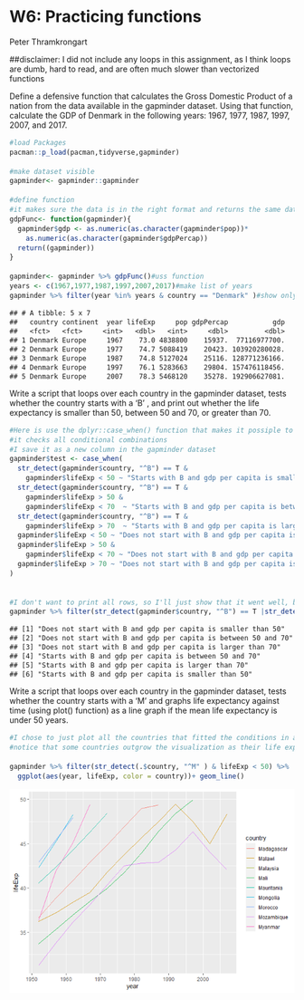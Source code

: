 W6: Practicing functions
================
Peter Thramkrongart

\#\#disclaimer: I did not include any loops in this assignment, as I
think loops are dumb, hard to read, and are often much slower than
vectorized functions

Define a defensive function that calculates the Gross Domestic Product
of a nation from the data available in the gapminder dataset. Using that
function, calculate the GDP of Denmark in the following years: 1967,
1977, 1987, 1997, 2007, and 2017.

``` r
#load Packages
pacman::p_load(pacman,tidyverse,gapminder)

#make dataset visible
gapminder<- gapminder::gapminder

#define function
#it makes sure the data is in the right format and returns the same dataframe with with a new column called "gdp"
gdpFunc<- function(gapminder){
  gapminder$gdp <- as.numeric(as.character(gapminder$pop))*
    as.numeric(as.character(gapminder$gdpPercap))
  return((gapminder))
}

gapminder<- gapminder %>% gdpFunc()#uss function
years <- c(1967,1977,1987,1997,2007,2017)#make list of years
gapminder %>% filter(year %in% years & country == "Denmark" )#show only the relevant examples
```

    ## # A tibble: 5 x 7
    ##   country continent  year lifeExp     pop gdpPercap           gdp
    ##   <fct>   <fct>     <int>   <dbl>   <int>     <dbl>         <dbl>
    ## 1 Denmark Europe     1967    73.0 4838800    15937.  77116977700.
    ## 2 Denmark Europe     1977    74.7 5088419    20423. 103920280028.
    ## 3 Denmark Europe     1987    74.8 5127024    25116. 128771236166.
    ## 4 Denmark Europe     1997    76.1 5283663    29804. 157476118456.
    ## 5 Denmark Europe     2007    78.3 5468120    35278. 192906627081.

Write a script that loops over each country in the gapminder dataset,
tests whether the country starts with a ‘B’ , and print out whether the
life expectancy is smaller than 50, between 50 and 70, or greater than
70.

``` r
#Here is use the dplyr::case_when() function that makes it possiple to chain if-statemens
#it checks all conditional combinations
#I save it as a new column in the gapminder dataset
gapminder$test <- case_when(
  str_detect(gapminder$country, "^B") == T &
    gapminder$lifeExp < 50 ~ "Starts with B and gdp per capita is smaller than 50",
  str_detect(gapminder$country, "^B") == T &
    gapminder$lifeExp > 50 &
    gapminder$lifeExp < 70  ~ "Starts with B and gdp per capita is between 50 and 70",
  str_detect(gapminder$country, "^B") == T &
    gapminder$lifeExp > 70  ~ "Starts with B and gdp per capita is larger than 70",
  gapminder$lifeExp < 50 ~ "Does not start with B and gdp per capita is smaller than 50",
  gapminder$lifeExp > 50 &
    gapminder$lifeExp < 70 ~ "Does not start with B and gdp per capita is between 50 and 70",
  gapminder$lifeExp > 70 ~ "Does not start with B and gdp per capita is larger than 70"
)


#I don't want to print all rows, so I'll just show that it went well, be only showing the unique outcomes of countries that start with A or B
gapminder %>% filter(str_detect(gapminder$country, "^B") == T |str_detect(gapminder$country, "^A") == T) %>% .$test %>% unique()
```

    ## [1] "Does not start with B and gdp per capita is smaller than 50"  
    ## [2] "Does not start with B and gdp per capita is between 50 and 70"
    ## [3] "Does not start with B and gdp per capita is larger than 70"   
    ## [4] "Starts with B and gdp per capita is between 50 and 70"        
    ## [5] "Starts with B and gdp per capita is larger than 70"           
    ## [6] "Starts with B and gdp per capita is smaller than 50"

Write a script that loops over each country in the gapminder dataset,
tests whether the country starts with a ‘M’ and graphs life expectancy
against time (using plot() function) as a line graph if the mean life
expectancy is under 50 years.

``` r
#I chose to just plot all the countries that fitted the conditions in a single plot
#notice that some countries outgrow the visualization as their life expectancy grow over 50 years

gapminder %>% filter(str_detect(.$country, "^M" ) & lifeExp < 50) %>%
  ggplot(aes(year, lifeExp, color = country))+ geom_line()
```

![](W6_files/figure-gfm/unnamed-chunk-1-1.png)<!-- -->
